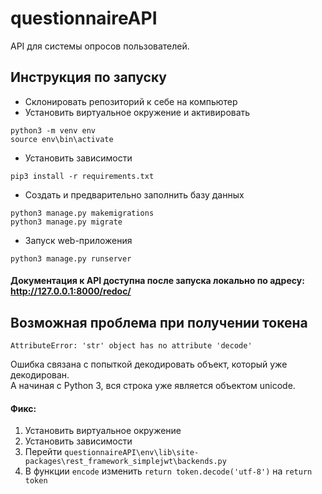 # questionnaireAPI
API для системы опросов пользователей.


## Инструкция по запуску
  - Склонировать репозиторий к себе на компьютер
  - Установить виртуальное окружение и активировать
```shell
python3 -m venv env
source env\bin\activate
```
  - Установить зависимости
```shell
pip3 install -r requirements.txt
```
  - Создать и предварительно заполнить базу данных
```shell
python3 manage.py makemigrations
python3 manage.py migrate
```
  - Запуск web-приложения
```
python3 manage.py runserver
```

#### Документация к API доступна после запуска локально по адресу: http://127.0.0.1:8000/redoc/  
  
  
## Возможная проблема при получении токена
```shell
AttributeError: 'str' object has no attribute 'decode'
```
Ошибка связана с попыткой декодировать объект, который уже декодирован.  
А начиная с Python 3, вся строка уже является объектом unicode.  
#### **Фикс**:
1. Установить виртуальное окружение
2. Установить зависимости
3. Перейти ```questionnaireAPI\env\lib\site-packages\rest_framework_simplejwt\backends.py```
4. В функции ```encode``` изменить ```return token.decode('utf-8')``` на ```return token```

